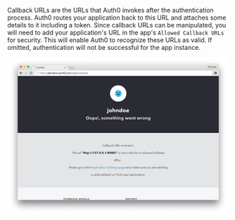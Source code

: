 Callback URLs are the URLs that Auth0 invokes after the authentication process. Auth0 routes your application back to this URL and attaches some details to it including a token. Since callback URLs can be manipulated, you will need to add your application's URL in the app's `Allowed Callback URLs` for security. This will enable Auth0 to recognize these URLs as valid. If omitted, authentication will not be successful for the app instance.

![Callback error](/media/articles/angularjs/callback_error.png)